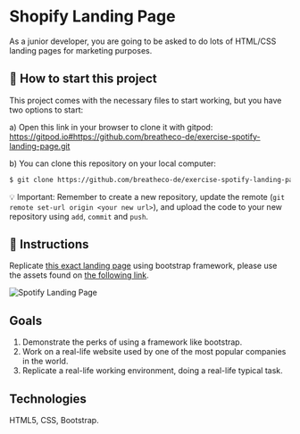 <!--hide-->
# Shopify Landing Page
<!--endhide-->

As a junior developer, you are going to be asked to do lots of HTML/CSS landing pages for marketing purposes.

## 🌱  How to start this project

This project comes with the necessary files to start working, but you have two options to start:

a) Open this link in your browser to clone it with gitpod: https://gitpod.io#https://github.com/breatheco-de/exercise-spotify-landing-page.git

b) You can clone this repository on your local computer:
```sh
$ git clone https://github.com/breatheco-de/exercise-spotify-landing-page.git
```
💡 Important: Remember to create a new repository, update the remote (`git remote set-url origin <your new url>`), and upload the code to your new repository using `add`, `commit` and `push`.

## 📝 Instructions

Replicate [this exact landing page](https://github.com/breatheco-de/exercise-spotify-landing-page/blob/master/preview.png?raw=true) using bootstrap framework, please use the assets found on [the following link](https://github.com/breatheco-de/exercise-spotify-landing-page/blob/master/assets.zip?raw=true).

![Spotify Landing Page](https://github.com/breatheco-de/exercise-spotify-landing-page/blob/master/preview.png?raw=true)

## Goals

1. Demonstrate the perks of using a framework like bootstrap.
2. Work on a real-life website used by one of the most popular companies in the world.
3. Replicate a real-life working environment, doing a real-life typical task.

## Technologies

HTML5, CSS, Bootstrap.
